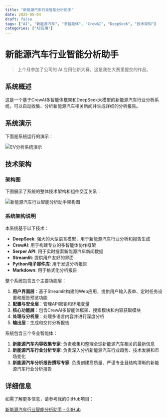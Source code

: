 ```yaml
---
title: "新能源汽车行业智能分析助手"
date: 2025-05-04
draft: false
tags: ["AI", "新能源汽车", "多智能体", "CrewAI", "DeepSeek", "技术架构"]
categories: ["AI应用"]
---
```


# 新能源汽车行业智能分析助手

> 上个月参加了公司的 AI 应用创新大赛，这是我在大赛里提交的作品。

## 系统概述

这是一个基于CrewAI多智能体框架和DeepSeek大模型的新能源汽车行业分析系统，可以自动收集、分析新能源汽车相关新闻并生成详细的分析报告。

## 系统演示

下面是系统运行的演示：

![EV分析系统演示](/images/demo.gif "新能源汽车行业智能分析助手演示")

## 技术架构

### 架构图

下图展示了系统的整体技术架构和组件交互关系：

![新能源汽车行业智能分析助手架构图](/images/EV_Analyzer_Architecture.png "新能源汽车行业智能分析助手技术架构图")

### 系统架构说明

本系统基于以下技术：

- **DeepSeek**: 强大的大型语言模型，用于新能源汽车行业分析和报告生成
- **CrewAI**: 用于构建专业的多智能体协作框架
- **Serper API**: 用于实时搜索新能源汽车新闻数据
- **Streamlit**: 提供用户友好的界面
- **Python电子邮件库**: 用于发送分析报告
- **Markdown**: 用于格式化分析报告

整个系统包含五个主要功能层：

1. **用户界面层**：基于Streamlit构建的Web应用，提供用户输入表单、定时任务设置和报告预览功能
2. **配置与安全层**：管理API密钥和环境变量
3. **核心功能层**：包含CrewAI多智能体框架、搜索模块和内容获取模块
4. **处理与分析层**：处理多语言内容并进行深度分析
5. **输出层**：生成和交付分析报告

系统包含三个专业智能体：
1. **新能源汽车内容收集专家**: 负责收集和整理全球新能源汽车相关的最新信息
2. **新能源汽车行业分析专家**: 负责深入分析新能源汽车行业趋势、技术发展和市场变化
3. **新能源汽车分析报告撰写专家**: 负责创建高质量、严谨专业且结构清晰的新能源汽车行业分析报告

## 详细信息

如需了解更多信息，请参考我的GitHub项目：

[新能源汽车行业智能分析助手 - GitHub](https://github.com/mingyu110/AI/tree/main/EV%20Analyzer%20AI%20Agent%2020250414)
